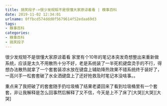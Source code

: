 ```yaml
---
title: 搞笑段子->很少发规矩不是很懂大家原谅着看 | 糗事百科
date: 2019-11-02 12:34:01
urlname: 0ffbcd574ddd0f5679614f52edaa69d3
tags: 
- 糗事百科
categories:
- 糗事百科
- 搞笑段子
---
```

很少发规矩不是很懂大家原谅着看     家里有个10年的笔记本突发奇想整出来重新做系统，应该是太久不用散热十分不好，老是系统装了一半死机键盘烫手的不行，得想办法散热就拿了一个套套装凉水放在键盘上辅助降热效果不错系统终于装好了，一高兴手一松套套破了水全洒键盘上了还好抢救及时笔记本没啥事。。

重点来了我把破了的套套随手扔垃圾桶了结果老婆回来了看到垃圾桶里有一个套套，非让我解释是怎么回事然后解释了又不信，今天是上不了床了[大哭][大哭][大哭]


